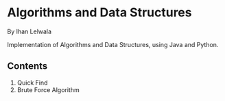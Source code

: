 # Algorithms and Data Structures
By Ihan Lelwala

Implementation of Algorithms and Data Structures, using Java and Python.

## Contents

1. Quick Find
2. Brute Force Algorithm
